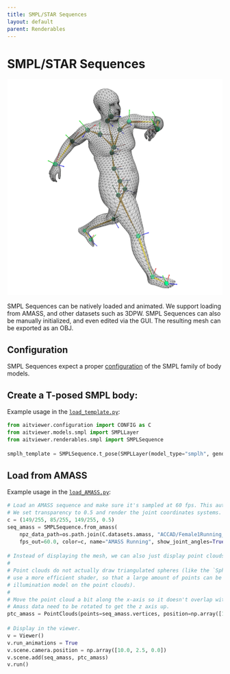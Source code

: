 ```yaml
---
title: SMPL/STAR Sequences
layout: default
parent: Renderables
---
```


# SMPL/STAR Sequences
![SMPL/STAR Sequenes](../assets/images/smpl.png) 

SMPL Sequences can be natively loaded and animated. We support loading from AMASS, and other datasets such as 3DPW. SMPL Sequences can also be manually initialized, and even edited via the GUI. The resulting mesh can be exported as an OBJ.

## Configuration
SMPL Sequences expect a proper [configuration](../configuration) of the SMPL family of body models.

## Create a T-posed SMPL body:
Example usage in the [`load_template.py`](https://github.com/eth-ait/aitviewer/blob/main/examples/load_template.py):

```python
from aitviewer.configuration import CONFIG as C
from aitviewer.models.smpl import SMPLLayer
from aitviewer.renderables.smpl import SMPLSequence

smplh_template = SMPLSequence.t_pose(SMPLLayer(model_type="smplh", gender="neutral", device=C.device), name="SMPL")

```


## Load from AMASS
Example usage in the [`load_AMASS.py`](https://github.com/eth-ait/aitviewer/blob/main/examples/load_AMASS.py):


```python
# Load an AMASS sequence and make sure it's sampled at 60 fps. This automatically loads the SMPL-H model.
# We set transparency to 0.5 and render the joint coordinates systems.
c = (149/255, 85/255, 149/255, 0.5)
seq_amass = SMPLSequence.from_amass(
    npz_data_path=os.path.join(C.datasets.amass, "ACCAD/Female1Running_c3d/C2 - Run to stand_poses.npz"),
    fps_out=60.0, color=c, name="AMASS Running", show_joint_angles=True)

# Instead of displaying the mesh, we can also just display point clouds.
#
# Point clouds do not actually draw triangulated spheres (like the `Spheres` class does). They
# use a more efficient shader, so that a large amount of points can be rendered (at the cost of not having a proper
# illumination model on the point clouds).
#
# Move the point cloud a bit along the x-axis so it doesn't overlap with the mesh data.
# Amass data need to be rotated to get the z axis up.
ptc_amass = PointClouds(points=seq_amass.vertices, position=np.array([1.0, 0.0, 0.0]), color=c, z_up=True)

# Display in the viewer.
v = Viewer()
v.run_animations = True
v.scene.camera.position = np.array([10.0, 2.5, 0.0])
v.scene.add(seq_amass, ptc_amass)
v.run()
```

